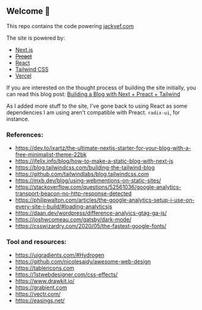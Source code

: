 ## Welcome 👋

This repo contains the code powering [jackyef.com](https://jackyef.com)

The site is powered by:

- [Next.js](https://nextjs.org/)
- ~~[Preact](https://preactjs.com)~~
- [React](https://reactjs.org)
- [Tailwind CSS](https://tailwindcss.com/)
- [Vercel](https://vercel.com)

If you are interested on the thought process of building the site initially, you can read this blog post: [Building a Blog with Next + Preact + Tailwind](https://jackyef.com/posts/building-a-blog-with-next-preact-tailwind)

As I added more stuff to the site, I've gone back to using React as some dependencies I am using aren't compatible with Preact. `radix-ui`, for instance.

### References:

- https://dev.to/ixartz/the-ultimate-nextjs-starter-for-your-blog-with-a-free-minimalist-theme-22bk
- https://jfelix.info/blog/how-to-make-a-static-blog-with-next-js
- https://blog.tailwindcss.com/building-the-tailwind-blog
- https://github.com/tailwindlabs/blog.tailwindcss.com
- https://mxb.dev/blog/using-webmentions-on-static-sites/
- https://stackoverflow.com/questions/52561036/google-analytics-transport-beacon-no-http-response-detected
- https://philipwalton.com/articles/the-google-analytics-setup-i-use-on-every-site-i-build/#loading-analyticsjs
- https://daan.dev/wordpress/difference-analyics-gtag-ga-js/
- https://joshwcomeau.com/gatsby/dark-mode/
- https://csswizardry.com/2020/05/the-fastest-google-fonts/

### Tool and resources:

- https://uigradients.com/#Hydrogen
- https://github.com/nicolesaidy/awesome-web-design
- https://tablericons.com
- https://1stwebdesigner.com/css-effects/
- https://www.drawkit.io/
- https://grabient.com
- https://vectr.com/
- https://easings.net/

